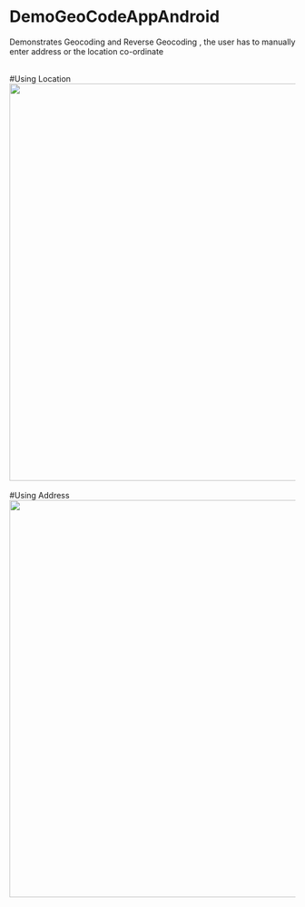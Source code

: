 # DemoGeoCodeAppAndroid
Demonstrates Geocoding and Reverse Geocoding , the user has to manually enter address or the location co-ordinate

<br>
#Using Location
<br>
<img height= "700" src="https://github.com/anurag145/DemoGeoCodeAppAndroid/blob/master/image2.gif" />
<br>

<br>
#Using Address
<br>
<img height= "700" src="https://github.com/anurag145/DemoGeoCodeAppAndroid/blob/master/image.gif" />
<br>
